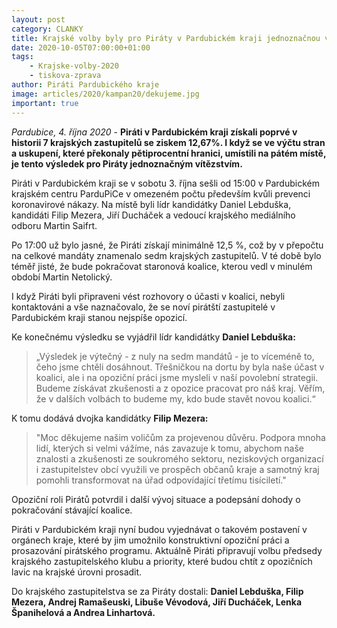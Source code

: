 ```yaml
---
layout: post
category: CLANKY
title: Krajské volby byly pro Piráty v Pardubickém kraji jednoznačnou výhrou 
date: 2020-10-05T07:00:00+01:00
tags:
    - Krajske-volby-2020
    - tiskova-zprava
author: Piráti Pardubického kraje
image: articles/2020/kampan20/dekujeme.jpg
important: true
---
```


*Pardubice, 4. října 2020* - **Piráti v Pardubickém kraji získali poprvé v historii 7 krajských zastupitelů se ziskem 12,67%. I když se ve výčtu stran a uskupení, které překonaly pětiprocentní hranici, umístili na pátém místě, je tento výsledek pro Piráty jednoznačným vítězstvím.**

Piráti v Pardubickém kraji se v sobotu 3. října sešli od 15:00 v Pardubickém krajském centru ParduPiCe v omezeném počtu především kvůli prevenci koronavirové nákazy. Na místě byli lídr kandidátky Daniel Lebduška, kandidáti Filip Mezera, Jiří Ducháček a vedoucí krajského mediálního odboru Martin Saifrt. 

Po 17:00 už bylo jasné, že Piráti získají minimálně 12,5 %, což by v přepočtu na celkové mandáty znamenalo sedm krajských zastupitelů. V té době bylo téměř jisté, že bude pokračovat staronová koalice, kterou vedl v minulém období Martin Netolický. 

I když Piráti byli připraveni vést rozhovory o účasti v koalici, nebyli kontaktováni a vše naznačovalo, že se noví pirátští zastupitelé v Pardubickém kraji stanou nejspíše opozicí.

Ke konečnému výsledku se vyjádřil lídr kandidátky **Daniel Lebduška:**
>„Výsledek je výtečný - z nuly na sedm mandátů - je to víceméně to, čeho jsme chtěli dosáhnout. Třešničkou na dortu by byla naše účast v koalici, ale i na opoziční práci jsme mysleli v naší povolební strategii. Budeme získávat zkušenosti a z opozice pracovat pro náš kraj. Věřím, že v dalších volbách to budeme my, kdo bude stavět novou koalici.“

K tomu dodává dvojka kandidátky **Filip Mezera:**
>"Moc děkujeme našim voličům za projevenou důvěru. Podpora mnoha lidí, kterých si velmi vážíme, nás zavazuje k tomu, abychom naše znalosti a zkušenosti ze soukromého sektoru, neziskových organizací i zastupitelstev obcí využili ve prospěch občanů kraje a samotný kraj pomohli transformovat na úřad odpovídající třetímu tisíciletí."

Opoziční roli Pirátů potvrdil i další vývoj situace a podepsání dohody o pokračování stávající koalice.

Piráti v Pardubickém kraji nyní budou vyjednávat o takovém postavení v orgánech kraje, které by jim umožnilo konstruktivní opoziční práci a prosazování pirátského programu. Aktuálně Piráti připravují volbu předsedy krajského zastupitelského klubu a priority, které budou chtít z opozičních lavic na krajské úrovni prosadit.

Do krajského zastupitelstva se za Piráty dostali: **Daniel Lebduška, Filip Mezera, Andrej Ramašeuski, Libuše Vévodová, Jiří Ducháček, Lenka Španihelová a Andrea Linhartová.**

